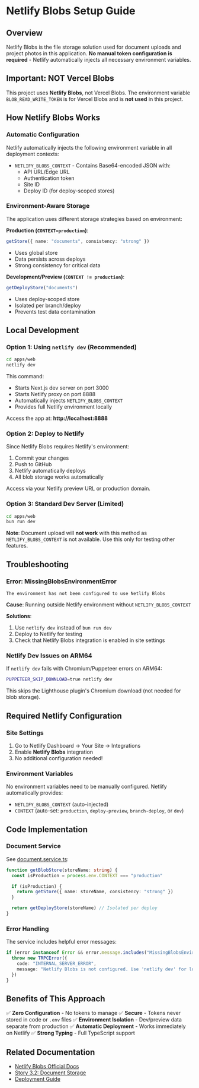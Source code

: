 # Netlify Blobs Setup Guide

## Overview

Netlify Blobs is the file storage solution used for document uploads and project photos in this application. **No manual token configuration is required** - Netlify automatically injects all necessary environment variables.

## Important: NOT Vercel Blobs

This project uses **Netlify Blobs**, not Vercel Blobs. The environment variable `BLOB_READ_WRITE_TOKEN` is for Vercel Blobs and is **not used** in this project.

## How Netlify Blobs Works

### Automatic Configuration

Netlify automatically injects the following environment variable in all deployment contexts:

- `NETLIFY_BLOBS_CONTEXT` - Contains Base64-encoded JSON with:
  - API URL/Edge URL
  - Authentication token
  - Site ID
  - Deploy ID (for deploy-scoped stores)

### Environment-Aware Storage

The application uses different storage strategies based on environment:

**Production (`CONTEXT=production`)**:

```typescript
getStore({ name: "documents", consistency: "strong" })
```

- Uses global store
- Data persists across deploys
- Strong consistency for critical data

**Development/Preview (`CONTEXT != production`)**:

```typescript
getDeployStore("documents")
```

- Uses deploy-scoped store
- Isolated per branch/deploy
- Prevents test data contamination

## Local Development

### Option 1: Using `netlify dev` (Recommended)

```bash
cd apps/web
netlify dev
```

This command:

- Starts Next.js dev server on port 3000
- Starts Netlify proxy on port 8888
- Automatically injects `NETLIFY_BLOBS_CONTEXT`
- Provides full Netlify environment locally

Access the app at: **http://localhost:8888**

### Option 2: Deploy to Netlify

Since Netlify Blobs requires Netlify's environment:

1. Commit your changes
2. Push to GitHub
3. Netlify automatically deploys
4. All blob storage works automatically

Access via your Netlify preview URL or production domain.

### Option 3: Standard Dev Server (Limited)

```bash
cd apps/web
bun run dev
```

**Note**: Document upload will **not work** with this method as `NETLIFY_BLOBS_CONTEXT` is not available. Use this only for testing other features.

## Troubleshooting

### Error: MissingBlobsEnvironmentError

```
The environment has not been configured to use Netlify Blobs
```

**Cause**: Running outside Netlify environment without `NETLIFY_BLOBS_CONTEXT`

**Solutions**:

1. Use `netlify dev` instead of `bun run dev`
2. Deploy to Netlify for testing
3. Check that Netlify Blobs integration is enabled in site settings

### Netlify Dev Issues on ARM64

If `netlify dev` fails with Chromium/Puppeteer errors on ARM64:

```bash
PUPPETEER_SKIP_DOWNLOAD=true netlify dev
```

This skips the Lighthouse plugin's Chromium download (not needed for blob storage).

## Required Netlify Configuration

### Site Settings

1. Go to Netlify Dashboard → Your Site → Integrations
2. Enable **Netlify Blobs** integration
3. No additional configuration needed!

### Environment Variables

No environment variables need to be manually configured. Netlify automatically provides:

- `NETLIFY_BLOBS_CONTEXT` (auto-injected)
- `CONTEXT` (auto-set: `production`, `deploy-preview`, `branch-deploy`, or `dev`)

## Code Implementation

### Document Service

See [document.service.ts](../../apps/web/src/server/services/document.service.ts):

```typescript
function getBlobStore(storeName: string) {
  const isProduction = process.env.CONTEXT === "production"

  if (isProduction) {
    return getStore({ name: storeName, consistency: "strong" })
  }

  return getDeployStore(storeName) // Isolated per deploy
}
```

### Error Handling

The service includes helpful error messages:

```typescript
if (error instanceof Error && error.message.includes("MissingBlobsEnvironmentError")) {
  throw new TRPCError({
    code: "INTERNAL_SERVER_ERROR",
    message: "Netlify Blobs is not configured. Use 'netlify dev' for local development.",
  })
}
```

## Benefits of This Approach

✅ **Zero Configuration** - No tokens to manage
✅ **Secure** - Tokens never stored in code or `.env` files
✅ **Environment Isolation** - Dev/preview data separate from production
✅ **Automatic Deployment** - Works immediately on Netlify
✅ **Strong Typing** - Full TypeScript support

## Related Documentation

- [Netlify Blobs Official Docs](https://docs.netlify.com/build/data-and-storage/netlify-blobs/)
- [Story 3.2: Document Storage](../stories/3.2.story.md)
- [Deployment Guide](./deployment.md)
